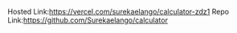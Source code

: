 Hosted Link:https://vercel.com/surekaelango/calculator-zdz1
Repo Link:https://github.com/Surekaelango/calculator
